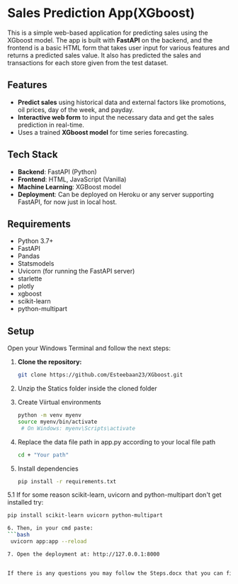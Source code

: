 # Sales Prediction App(XGboost)

This is a simple web-based application for predicting sales using the XGboost model. The app is built with **FastAPI** on the backend, and the frontend is a basic HTML form that takes user input for various features and returns a predicted sales value. It also has predicted the sales and transactions for each store given from the test dataset.

## Features

- **Predict sales** using historical data and external factors like promotions, oil prices, day of the week, and payday.
- **Interactive web form** to input the necessary data and get the sales prediction in real-time.
- Uses a trained **XGboost model** for time series forecasting.

## Tech Stack

- **Backend**: FastAPI (Python)
- **Frontend**: HTML, JavaScript (Vanilla)
- **Machine Learning**: XGBoost model
- **Deployment**: Can be deployed on Heroku or any server supporting FastAPI, for now just in local host.

## Requirements

- Python 3.7+
- FastAPI
- Pandas
- Statsmodels
- Uvicorn (for running the FastAPI server)
- starlette
- plotly
- xgboost
- scikit-learn
- python-multipart

## Setup
Open your Windows Terminal and follow the next steps:

1. **Clone the repository:**

   ```bash
   git clone https://github.com/Esteebaan23/XGboost.git

2. Unzip the Statics folder inside the cloned folder

3. Create Viirtual environments
   ```bash
   python -m venv myenv
   source myenv/bin/activate
    # On Windows: myenv\Scripts\activate
4. Replace the data file path in app.py according to your local file path
   ```bash
   cd + "Your path"
5. Install dependencies
    ```bash
    pip install -r requirements.txt

5.1 If for some reason scikit-learn, uvicorn and python-multipart don't get installed try:
   ```bash
   pip install scikit-learn uvicorn python-multipart

6. Then, in your cmd paste:
   ```bash
    uvicorn app:app --reload
   
7. Open the deployment at: http://127.0.0.1:8000


If there is any questions you may follow the Steps.docx that you can find in the Deployment ZIP file or in the repository.

